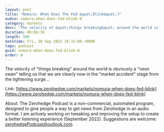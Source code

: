 ```yaml
---
layout: post
title: "Nomura: When Does The Fed &quot;Blink&quot;?"
audio: nomura-when-does-fed-blink-0
category: markets
desc: "The velocity of &quot;things breaking&quot; around the world is obviously a &quot;neon swan&quot; telling us that we are clearly now in the &quot;market accident&quot; stage from the tightening surge..."
duration: 00:06:36
length: 396
datetime: Fri, 30 Sep 2022 18:15:00 +0000
tags: podcast
guid: nomura-when-does-fed-blink-0
order: 0
---
```

The velocity of &quot;things breaking&quot; around the world is obviously a &quot;neon swan&quot; telling us that we are clearly now in the &quot;market accident&quot; stage from the tightening surge...

Link: [https://www.zerohedge.com/markets/nomura-when-does-fed-blink](https://www.zerohedge.com/markets/nomura-when-does-fed-blink)

About: The Zerohedge Podcast is a non-commercial, automated program, designed to give people a way to get news from Zerohedge in an audio format.  I am actively working on tweaking and improving the setup to create a better listening experience (September 2022).  Suggestions are welcome: [zerohedgePodcast@outlook.com](mailto:zerohedgePodcast@outlook.com)